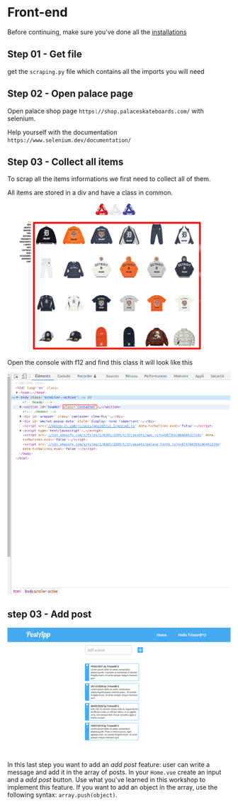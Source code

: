 # Front-end

Before continuing, make sure you've done all the [installations](https://github.com/paulmondon/Workshop_Scraping/blob/main/Installations.md)

## Step 01 - Get file

get the `scraping.py` file which contains all the imports you will need

## Step 02 - Open palace page

Open palace shop page `https://shop.palaceskateboards.com/` with selenium.

Help yourself with the documentation `https://www.selenium.dev/documentation/`

## Step 03 - Collect all items

To scrap all the items informations we first need to collect all of them.

All items are stored in a div and have a class in common.

![plot](https://github.com/paulmondon/Workshop_Scraping/blob/main/asides/images/workshop.png)

Open the console with f12 and find this class it will look like this

![plot](https://github.com/paulmondon/Workshop_Scraping/blob/main/asides/class.png)


## step 03 - Add post
![plot](https://github.com/TristanB12/postApp_workshop/blob/master/asides/images/home_page.png)

In this last step you want to add an *add post* feature: user can write a message and add it in the array of posts.
In your `Home.vue` create an input and a *add post* button.
Use what you've learned in this workshop to implement this feature. If you want to add an object in the array, use the following syntax:
`array.push(object)`.
